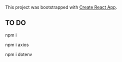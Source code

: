 This project was bootstrapped with [Create React App](https://github.com/facebook/create-react-app).

## TO DO

npm i

npm i axios

npm i dotenv
